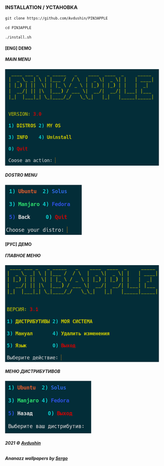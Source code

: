 ### INSTALLATION / УСТАНОВКА

`git clone https://github.com/Avdushin/PIN3APPLE`

`cd PIN3APPLE`

`./install.sh`

#### [ENG] DEMO

##### MAIN MENU

![](src/assets/demo-gm.png)

##### DOSTRO MENU

![](src/assets/demo-dm.png)

#### [РУС] ДЕМО

##### ГЛАВНОЕ МЕНЮ

![](src/assets/demo-gm-ru.png)

##### МЕНЮ ДИСТРИБУТИВОВ

![](src/assets/demo-dm-ru.png)


###### **2021 © [Avdushin](https://github.com/Avdushin)**

###### **Ananazz wallpapers by [Sergo](https://vk.com/s.sm1rn0f)**

